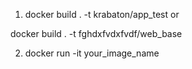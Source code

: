 1) docker build . -t krabaton/app_test
or
<!-- docker build -t your_image_name . -->
docker build . -t fghdxfvdxfvdf/web_base

2) docker run -it your_image_name

